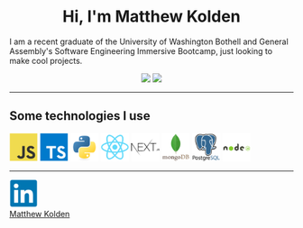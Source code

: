 <div align="center" >
<h1>Hi, I'm Matthew Kolden</h1>
</div>

I am a recent graduate of the University of Washington Bothell and General Assembly's Software Engineering Immersive Bootcamp, just looking to make cool projects.

<div class="badge-base LI-profile-badge" data-locale="en_US" data-size="medium" data-theme="dark" data-type="VERTICAL">
<p align="center">
  <img src ="https://github-readme-stats.vercel.app/api?username=matthewkolden&show_icons=true&count_private=true&theme=material-palenight&hide_border=true&hide=issues,contribs&include_all_commits=true&bg_color=00000000">
  <img src ="https://github-readme-stats.vercel.app/api/top-langs/?username=matthewkolden&layout=compact&hide_border=true&theme=material-palenight&bg_color=00000000&langs_count=6&hide=jupyter%20notebook,tex,css,php,html">
</p>

---

<h2> Some technologies I use</h2>
<div>
<img src="https://github.com/devicons/devicon/blob/master/icons/javascript/javascript-original.svg" alt="Javascript Logo" width="50" height="50" />
<img src="https://github.com/devicons/devicon/blob/master/icons/typescript/typescript-original.svg" alt="Typescript Logo" width="50" height="50" />
<img src="https://github.com/devicons/devicon/blob/master/icons/python/python-original.svg" alt="Python Logo" width="50" height="50" />
<img src="https://github.com/devicons/devicon/blob/master/icons/react/react-original.svg" alt="React Logo" width="50" height="50" /> 
<img src="https://github.com/devicons/devicon/blob/master/icons/nextjs/nextjs-original-wordmark.svg" alt="NextJS Logo" width="50" height="50" />
<img src="https://github.com/devicons/devicon/blob/master/icons/mongodb/mongodb-original-wordmark.svg" alt="MongoDB Logo" width="50" height="50" />
<img src="https://github.com/devicons/devicon/blob/master/icons/postgresql/postgresql-original-wordmark.svg" alt="PostgreSQL Logo" width="50" height="50" />
<img src="https://github.com/devicons/devicon/blob/master/icons/nodejs/nodejs-original-wordmark.svg" alt="NodeJS Logo" width="50" height="50" />
</div>

---


<img src="https://github.com/devicons/devicon/blob/master/icons/linkedin/linkedin-original.svg" width="50" height="50" /> 
<div>
<a class="badge-base__link LI-simple-link" href="https://www.linkedin.com/in/matthew-kolden/">Matthew Kolden</a></div>
<!--

**matthewkolden/matthewkolden** is a ✨ _special_ ✨ repository because its `README.md` (this file) appears on your GitHub profile.

Here are some ideas to get you started:

- 🔭 I’m currently working on ...
- 🌱 I’m currently learning ...
- 👯 I’m looking to collaborate on ...
- 🤔 I’m looking for help with ...
- 💬 Ask me about ...
- 📫 How to reach me: ...
- 😄 Pronouns: ...
- ⚡ Fun fact: ...
-->

